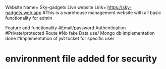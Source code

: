 Website Name= Sky-gadgets
Live website Link= https://sky-gadgets.web.app
#This is a warehouse management website with all basic functionality for admin


Feature and functionality
#Email/password Authentication
#Private/protected Route 
#No fake Data use/ Mongo db implementation done
#Implementation of jwt tocket for specific user
# environment file added for security